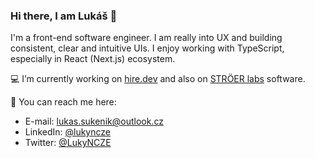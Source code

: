 ### Hi there, I am Lukáš 👋

I'm a front-end software engineer. I am really into UX and building consistent, clear and intuitive UIs. I enjoy working with TypeScript, especially in React (Next.js) ecosystem.

💻 I’m currently working on [hire.dev](https://hire.dev/) and also on [STRÖER labs](https://jobs.stroeer-labs.com/) software.

📨 You can reach me here:

- E-mail: [lukas.sukenik@outlook.cz](mailto:lukas.sukenik@outlook.cz)
- LinkedIn: [@lukyncze](https://www.linkedin.com/in/lukyncze/)
- Twitter: [@LukyNCZE](https://twitter.com/LukyNCZE)
